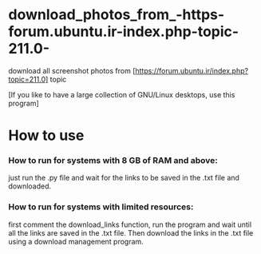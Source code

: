 # download_photos_from_-https-forum.ubuntu.ir-index.php-topic-211.0-
download all screenshot photos from [https://forum.ubuntu.ir/index.php?topic=211.0] topic

[If you like to have a large collection of GNU/Linux desktops, use this program]
# How to use
### How to run for systems with 8 GB of RAM and above:
just run the .py file and wait for the links to be saved in the .txt file and downloaded.
### How to run for systems with limited resources:
first comment the download_links function, run the program and wait until all the links are saved in the .txt file. Then download the links in the .txt file using a download management program.
